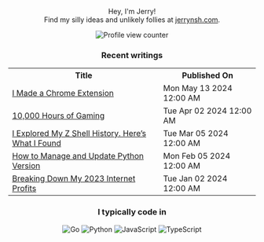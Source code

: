 <div align="center">

Hey, I'm Jerry!<br>
Find my silly ideas and unlikely follies at <a href="https://jerrynsh.com/" rel="me">jerrynsh.com</a>.

![Profile view counter](https://komarev.com/ghpvc/?username=ngshiheng&style=flat&abbreviated=true&color=2666CF)

### Recent writings

<table>
  <tr><th>Title</th><th>Published On</th></tr>
  <!-- BLOG-POST-LIST:START --><tr><td><a href="https://jerrynsh.com/i-made-a-chrome-extension/">I Made a Chrome Extension</a></td><td>Mon May 13 2024 12:00 AM</td></tr><tr><td><a href="https://jerrynsh.com/10-000-hours-of-gaming/">10,000 Hours of Gaming</a></td><td>Tue Apr 02 2024 12:00 AM</td></tr><tr><td><a href="https://jerrynsh.com/i-explored-my-z-shell-history/">I Explored My Z Shell History. Here’s What I Found</a></td><td>Tue Mar 05 2024 12:00 AM</td></tr><tr><td><a href="https://jerrynsh.com/how-to-manage-and-update-python-version/">How to Manage and Update Python Version</a></td><td>Mon Feb 05 2024 12:00 AM</td></tr><tr><td><a href="https://jerrynsh.com/i-made-920-internet-profit-in-2023/">Breaking Down My 2023 Internet Profits</a></td><td>Tue Jan 02 2024 12:00 AM</td></tr><!-- BLOG-POST-LIST:END -->
</table>

### I typically code in

![Go](https://img.shields.io/badge/Code-Go-informational?style=flat&logo=go&logoColor=white&color=2666CF)
![Python](https://img.shields.io/badge/Code-Python-informational?style=flat&logo=python&logoColor=white&color=2666CF)
![JavaScript](https://img.shields.io/badge/Code-JavaScript-informational?style=flat&logo=javascript&logoColor=white&color=2666CF)
![TypeScript](https://img.shields.io/badge/Code-TypeScript-informational?style=flat&logo=typescript&logoColor=white&color=2666CF)

</div>
